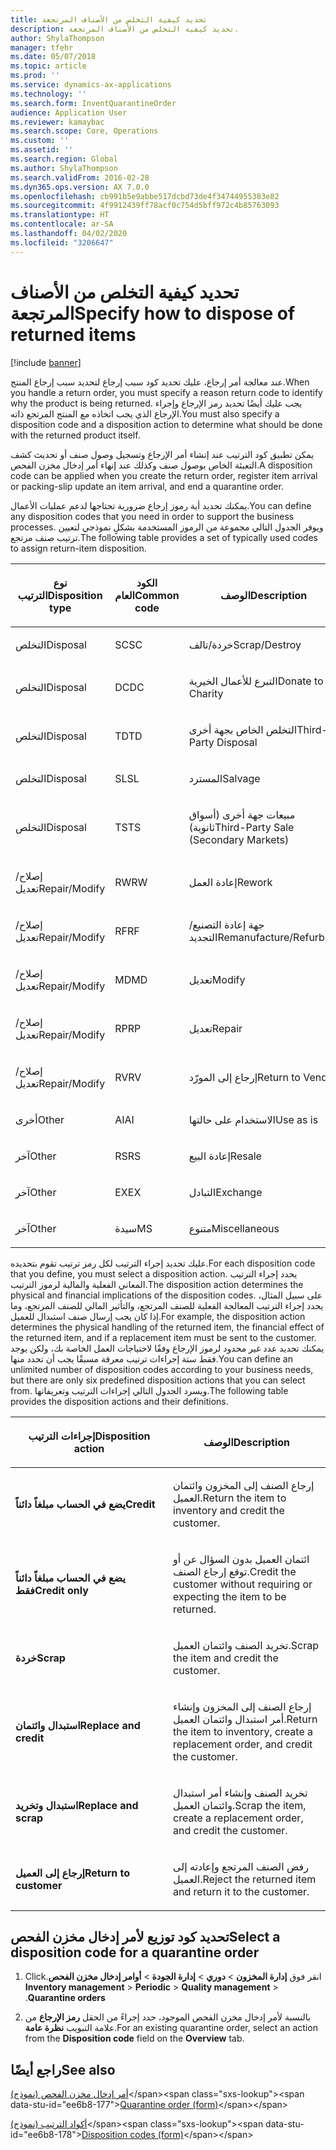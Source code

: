 ```yaml
---
title: تحديد كيفية التخلص من الأصناف المرتجعة
description: تحديد كيفية التخلص من الأصناف المرتجعة.
author: ShylaThompson
manager: tfehr
ms.date: 05/07/2018
ms.topic: article
ms.prod: ''
ms.service: dynamics-ax-applications
ms.technology: ''
ms.search.form: InventQuarantineOrder
audience: Application User
ms.reviewer: kamaybac
ms.search.scope: Core, Operations
ms.custom: ''
ms.assetid: ''
ms.search.region: Global
ms.author: ShylaThompson
ms.search.validFrom: 2016-02-28
ms.dyn365.ops.version: AX 7.0.0
ms.openlocfilehash: cb991b5e9abbe517dcbd73de4f34744955383e82
ms.sourcegitcommit: 4f9912439ff78acf0c754d5bff972c4b85763093
ms.translationtype: HT
ms.contentlocale: ar-SA
ms.lasthandoff: 04/02/2020
ms.locfileid: "3206647"
---
```

# <a name="specify-how-to-dispose-of-returned-items"></a><span data-ttu-id="ee6b8-103">تحديد كيفية التخلص من الأصناف المرتجعة</span><span class="sxs-lookup"><span data-stu-id="ee6b8-103">Specify how to dispose of returned items</span></span> 

[!include [banner](../includes/banner.md)]


<span data-ttu-id="ee6b8-104">عند معالجة أمر إرجاع، عليك تحديد كود سبب إرجاع لتحديد سبب إرجاع المنتج.</span><span class="sxs-lookup"><span data-stu-id="ee6b8-104">When you handle a return order, you must specify a reason return code to identify why the product is being returned.</span></span> <span data-ttu-id="ee6b8-105">يجب عليك أيضًا تحديد رمز الإرجاع وإجراء الإرجاع الذي يجب اتخاذه مع المنتج المرتجع ذاته.</span><span class="sxs-lookup"><span data-stu-id="ee6b8-105">You must also specify a disposition code and a disposition action to determine what should be done with the returned product itself.</span></span>

<span data-ttu-id="ee6b8-106">يمكن تطبيق كود الترتيب عند إنشاء أمر الإرجاع وتسجيل وصول صنف أو تحديث كشف التعبئة الخاص بوصول صنف وكذلك عند إنهاء أمر إدخال مخزن الفحص.</span><span class="sxs-lookup"><span data-stu-id="ee6b8-106">A disposition code can be applied when you create the return order, register item arrival or packing-slip update an item arrival, and end a quarantine order.</span></span>

<span data-ttu-id="ee6b8-107">يمكنك تحديد أية رموز إرجاع ضرورية تحتاجها لدعم عمليات الأعمال.</span><span class="sxs-lookup"><span data-stu-id="ee6b8-107">You can define any disposition codes that you need in order to support the business processes.</span></span> <span data-ttu-id="ee6b8-108">ويوفر الجدول التالي مجموعة من الرموز المستخدمة بشكلٍ نموذجي لتعيين ترتيب صنف مرتجع.</span><span class="sxs-lookup"><span data-stu-id="ee6b8-108">The following table provides a set of typically used codes to assign return-item disposition.</span></span>

<table>
<colgroup>
<col style="width: 33%" />
<col style="width: 33%" />
<col style="width: 33%" />
</colgroup>
<thead>
<tr class="header">
<th><p><span data-ttu-id="ee6b8-109">نوع الترتيب</span><span class="sxs-lookup"><span data-stu-id="ee6b8-109">Disposition type</span></span></p></th>
<th><p><span data-ttu-id="ee6b8-110">الكود العام</span><span class="sxs-lookup"><span data-stu-id="ee6b8-110">Common code</span></span></p></th>
<th><p><span data-ttu-id="ee6b8-111">‏‏الوصف</span><span class="sxs-lookup"><span data-stu-id="ee6b8-111">Description</span></span></p></th>
</tr>
</thead>
<tbody>
<tr class="odd">
<td><p><span data-ttu-id="ee6b8-112">التخلص</span><span class="sxs-lookup"><span data-stu-id="ee6b8-112">Disposal</span></span></p></td>
<td><p><span data-ttu-id="ee6b8-113">SC</span><span class="sxs-lookup"><span data-stu-id="ee6b8-113">SC</span></span></p></td>
<td><p><span data-ttu-id="ee6b8-114">خردة/تالف</span><span class="sxs-lookup"><span data-stu-id="ee6b8-114">Scrap/Destroy</span></span></p></td>
</tr>
<tr class="even">
<td><p><span data-ttu-id="ee6b8-115">التخلص</span><span class="sxs-lookup"><span data-stu-id="ee6b8-115">Disposal</span></span></p></td>
<td><p><span data-ttu-id="ee6b8-116">DC</span><span class="sxs-lookup"><span data-stu-id="ee6b8-116">DC</span></span></p></td>
<td><p><span data-ttu-id="ee6b8-117">التبرع للأعمال الخيرية</span><span class="sxs-lookup"><span data-stu-id="ee6b8-117">Donate to Charity</span></span></p></td>
</tr>
<tr class="odd">
<td><p><span data-ttu-id="ee6b8-118">التخلص</span><span class="sxs-lookup"><span data-stu-id="ee6b8-118">Disposal</span></span></p></td>
<td><p><span data-ttu-id="ee6b8-119">TD</span><span class="sxs-lookup"><span data-stu-id="ee6b8-119">TD</span></span></p></td>
<td><p><span data-ttu-id="ee6b8-120">التخلص الخاص بجهة أخرى</span><span class="sxs-lookup"><span data-stu-id="ee6b8-120">Third-Party Disposal</span></span></p></td>
</tr>
<tr class="even">
<td><p><span data-ttu-id="ee6b8-121">التخلص</span><span class="sxs-lookup"><span data-stu-id="ee6b8-121">Disposal</span></span></p></td>
<td><p><span data-ttu-id="ee6b8-122">SL</span><span class="sxs-lookup"><span data-stu-id="ee6b8-122">SL</span></span></p></td>
<td><p><span data-ttu-id="ee6b8-123">المسترد</span><span class="sxs-lookup"><span data-stu-id="ee6b8-123">Salvage</span></span></p></td>
</tr>
<tr class="odd">
<td><p><span data-ttu-id="ee6b8-124">التخلص</span><span class="sxs-lookup"><span data-stu-id="ee6b8-124">Disposal</span></span></p></td>
<td><p><span data-ttu-id="ee6b8-125">TS</span><span class="sxs-lookup"><span data-stu-id="ee6b8-125">TS</span></span></p></td>
<td><p><span data-ttu-id="ee6b8-126">مبيعات جهة أخرى (أسواق ثانوية)</span><span class="sxs-lookup"><span data-stu-id="ee6b8-126">Third-Party Sale (Secondary Markets)</span></span></p></td>
</tr>
<tr class="even">
<td><p><span data-ttu-id="ee6b8-127">إصلاح/تعديل</span><span class="sxs-lookup"><span data-stu-id="ee6b8-127">Repair/Modify</span></span></p></td>
<td><p><span data-ttu-id="ee6b8-128">RW</span><span class="sxs-lookup"><span data-stu-id="ee6b8-128">RW</span></span></p></td>
<td><p><span data-ttu-id="ee6b8-129">إعادة العمل</span><span class="sxs-lookup"><span data-stu-id="ee6b8-129">Rework</span></span></p></td>
</tr>
<tr class="odd">
<td><p><span data-ttu-id="ee6b8-130">إصلاح/تعديل</span><span class="sxs-lookup"><span data-stu-id="ee6b8-130">Repair/Modify</span></span></p></td>
<td><p><span data-ttu-id="ee6b8-131">RF</span><span class="sxs-lookup"><span data-stu-id="ee6b8-131">RF</span></span></p></td>
<td><p><span data-ttu-id="ee6b8-132">جهة إعادة التصنيع/التجديد</span><span class="sxs-lookup"><span data-stu-id="ee6b8-132">Remanufacture/Refurbish</span></span></p></td>
</tr>
<tr class="even">
<td><p><span data-ttu-id="ee6b8-133">إصلاح/تعديل</span><span class="sxs-lookup"><span data-stu-id="ee6b8-133">Repair/Modify</span></span></p></td>
<td><p><span data-ttu-id="ee6b8-134">MD</span><span class="sxs-lookup"><span data-stu-id="ee6b8-134">MD</span></span></p></td>
<td><p><span data-ttu-id="ee6b8-135">تعديل</span><span class="sxs-lookup"><span data-stu-id="ee6b8-135">Modify</span></span></p></td>
</tr>
<tr class="odd">
<td><p><span data-ttu-id="ee6b8-136">إصلاح/تعديل</span><span class="sxs-lookup"><span data-stu-id="ee6b8-136">Repair/Modify</span></span></p></td>
<td><p><span data-ttu-id="ee6b8-137">RP</span><span class="sxs-lookup"><span data-stu-id="ee6b8-137">RP</span></span></p></td>
<td><p><span data-ttu-id="ee6b8-138">تعديل</span><span class="sxs-lookup"><span data-stu-id="ee6b8-138">Repair</span></span></p></td>
</tr>
<tr class="even">
<td><p><span data-ttu-id="ee6b8-139">إصلاح/تعديل</span><span class="sxs-lookup"><span data-stu-id="ee6b8-139">Repair/Modify</span></span></p></td>
<td><p><span data-ttu-id="ee6b8-140">RV</span><span class="sxs-lookup"><span data-stu-id="ee6b8-140">RV</span></span></p></td>
<td><p><span data-ttu-id="ee6b8-141">إرجاع إلى المورّد</span><span class="sxs-lookup"><span data-stu-id="ee6b8-141">Return to Vendor</span></span></p></td>
</tr>
<tr class="odd">
<td><p><span data-ttu-id="ee6b8-142">أخرى</span><span class="sxs-lookup"><span data-stu-id="ee6b8-142">Other</span></span></p></td>
<td><p><span data-ttu-id="ee6b8-143">AI</span><span class="sxs-lookup"><span data-stu-id="ee6b8-143">AI</span></span></p></td>
<td><p><span data-ttu-id="ee6b8-144">الاستخدام على حالتها</span><span class="sxs-lookup"><span data-stu-id="ee6b8-144">Use as is</span></span></p></td>
</tr>
<tr class="even">
<td><p><span data-ttu-id="ee6b8-145">آخر</span><span class="sxs-lookup"><span data-stu-id="ee6b8-145">Other</span></span></p></td>
<td><p><span data-ttu-id="ee6b8-146">RS</span><span class="sxs-lookup"><span data-stu-id="ee6b8-146">RS</span></span></p></td>
<td><p><span data-ttu-id="ee6b8-147">إعادة البيع</span><span class="sxs-lookup"><span data-stu-id="ee6b8-147">Resale</span></span></p></td>
</tr>
<tr class="odd">
<td><p><span data-ttu-id="ee6b8-148">آخر</span><span class="sxs-lookup"><span data-stu-id="ee6b8-148">Other</span></span></p></td>
<td><p><span data-ttu-id="ee6b8-149">EX</span><span class="sxs-lookup"><span data-stu-id="ee6b8-149">EX</span></span></p></td>
<td><p><span data-ttu-id="ee6b8-150">التبادل</span><span class="sxs-lookup"><span data-stu-id="ee6b8-150">Exchange</span></span></p></td>
</tr>
<tr class="even">
<td><p><span data-ttu-id="ee6b8-151">آخر</span><span class="sxs-lookup"><span data-stu-id="ee6b8-151">Other</span></span></p></td>
<td><p><span data-ttu-id="ee6b8-152">سيدة</span><span class="sxs-lookup"><span data-stu-id="ee6b8-152">MS</span></span></p></td>
<td><p><span data-ttu-id="ee6b8-153">متنوع</span><span class="sxs-lookup"><span data-stu-id="ee6b8-153">Miscellaneous</span></span></p></td>
</tr>
</tbody>
</table>


<span data-ttu-id="ee6b8-154">عليك تحديد إجراء الترتيب لكل رمز ترتيب تقوم بتحديده.</span><span class="sxs-lookup"><span data-stu-id="ee6b8-154">For each disposition code that you define, you must select a disposition action.</span></span> <span data-ttu-id="ee6b8-155">يحدد إجراء الترتيب المعاني الفعلية والمالية لرموز الترتيب.</span><span class="sxs-lookup"><span data-stu-id="ee6b8-155">The disposition action determines the physical and financial implications of the disposition codes.</span></span> <span data-ttu-id="ee6b8-156">على سبيل المثال، يحدد إجراء الترتيب المعالجة الفعلية للصنف المرتجع، والتأثير المالي للصنف المرتجع، وما إذا كان يجب إرسال صنف استبدال للعميل.</span><span class="sxs-lookup"><span data-stu-id="ee6b8-156">For example, the disposition action determines the physical handling of the returned item, the financial effect of the returned item, and if a replacement item must be sent to the customer.</span></span> <span data-ttu-id="ee6b8-157">يمكنك تحديد عدد غير محدود لرموز الإرجاع وفقًا لاحتياجات العمل الخاصة بك، ولكن يوجد فقط ستة إجراءات ترتيب معرفة مسبقًا يجب أن تحدد منها.</span><span class="sxs-lookup"><span data-stu-id="ee6b8-157">You can define an unlimited number of disposition codes according to your business needs, but there are only six predefined disposition actions that you can select from.</span></span> <span data-ttu-id="ee6b8-158">ويسرد الجدول التالي إجراءات الترتيب وتعريفاتها.</span><span class="sxs-lookup"><span data-stu-id="ee6b8-158">The following table provides the disposition actions and their definitions.</span></span>

<table>
<colgroup>
<col style="width: 50%" />
<col style="width: 50%" />
</colgroup>
<thead>
<tr class="header">
<th><p><span data-ttu-id="ee6b8-159">إجراءات الترتيب</span><span class="sxs-lookup"><span data-stu-id="ee6b8-159">Disposition action</span></span></p></th>
<th><p><span data-ttu-id="ee6b8-160">الوصف</span><span class="sxs-lookup"><span data-stu-id="ee6b8-160">Description</span></span></p></th>
</tr>
</thead>
<tbody>
<tr class="odd">
<td><p><span data-ttu-id="ee6b8-161"><strong>يضع في الحساب مبلغاً دائناً</strong></span><span class="sxs-lookup"><span data-stu-id="ee6b8-161"><strong>Credit</strong></span></span></p></td>
<td><p><span data-ttu-id="ee6b8-162">إرجاع الصنف إلى المخزون وائتمان العميل.</span><span class="sxs-lookup"><span data-stu-id="ee6b8-162">Return the item to inventory and credit the customer.</span></span></p></td>
</tr>
<tr class="even">
<td><p><span data-ttu-id="ee6b8-163"><strong>يضع في الحساب مبلغاً دائناً فقط</strong></span><span class="sxs-lookup"><span data-stu-id="ee6b8-163"><strong>Credit only</strong></span></span></p></td>
<td><p><span data-ttu-id="ee6b8-164">ائتمان العميل بدون السؤال عن أو توقع إرجاع الصنف.</span><span class="sxs-lookup"><span data-stu-id="ee6b8-164">Credit the customer without requiring or expecting the item to be returned.</span></span></p></td>
</tr>
<tr class="odd">
<td><p><span data-ttu-id="ee6b8-165"><strong>خردة</strong></span><span class="sxs-lookup"><span data-stu-id="ee6b8-165"><strong>Scrap</strong></span></span></p></td>
<td><p><span data-ttu-id="ee6b8-166">تخريد الصنف وائتمان العميل.</span><span class="sxs-lookup"><span data-stu-id="ee6b8-166">Scrap the item and credit the customer.</span></span></p></td>
</tr>
<tr class="even">
<td><p><span data-ttu-id="ee6b8-167"><strong>استبدال وائتمان</strong></span><span class="sxs-lookup"><span data-stu-id="ee6b8-167"><strong>Replace and credit</strong></span></span></p></td>
<td><p><span data-ttu-id="ee6b8-168">إرجاع الصنف إلى المخزون وإنشاء أمر استبدال وائتمان العميل.</span><span class="sxs-lookup"><span data-stu-id="ee6b8-168">Return the item to inventory, create a replacement order, and credit the customer.</span></span></p></td>
</tr>
<tr class="odd">
<td><p><span data-ttu-id="ee6b8-169"><strong>استبدال وتخريد</strong></span><span class="sxs-lookup"><span data-stu-id="ee6b8-169"><strong>Replace and scrap</strong></span></span></p></td>
<td><p><span data-ttu-id="ee6b8-170">تخريد الصنف وإنشاء أمر استبدال وائتمان العميل.</span><span class="sxs-lookup"><span data-stu-id="ee6b8-170">Scrap the item, create a replacement order, and credit the customer.</span></span></p></td>
</tr>
<tr class="even">
<td><p><span data-ttu-id="ee6b8-171"><strong>إرجاع إلى العميل</strong></span><span class="sxs-lookup"><span data-stu-id="ee6b8-171"><strong>Return to customer</strong></span></span></p></td>
<td><p><span data-ttu-id="ee6b8-172">رفض الصنف المرتجع وإعادته إلى العميل.</span><span class="sxs-lookup"><span data-stu-id="ee6b8-172">Reject the returned item and return it to the customer.</span></span></p></td>
</tr>
</tbody>
</table>


## <a name="select-a-disposition-code-for-a-quarantine-order"></a><span data-ttu-id="ee6b8-173">تحديد كود توزيع لأمر إدخال مخزن الفحص</span><span class="sxs-lookup"><span data-stu-id="ee6b8-173">Select a disposition code for a quarantine order</span></span>

1.  <span data-ttu-id="ee6b8-174">‏‫انقر فوق **‏‫إدارة المخزون‬** \> **دوري** \> **إدارة الجودة** \>‏‫ **أوامر إدخال مخزن الفحص**.</span><span class="sxs-lookup"><span data-stu-id="ee6b8-174">Click **Inventory management** \> **Periodic** \> **Quality management** \> **Quarantine orders**.</span></span>

2.  <span data-ttu-id="ee6b8-175">بالنسبة لأمر إدخال مخزن الفحص الموجود، حدد إجراءً من الحقل **رمز الإرجاع** من علامة التبويب **نظرة عامة**.</span><span class="sxs-lookup"><span data-stu-id="ee6b8-175">For an existing quarantine order, select an action from the **Disposition code** field on the **Overview** tab.</span></span>



## <a name="see-also"></a><span data-ttu-id="ee6b8-176">راجع أيضًا</span><span class="sxs-lookup"><span data-stu-id="ee6b8-176">See also</span></span>

<span data-ttu-id="ee6b8-177">[أمر إدخال مخزن الفحص (نموذج)](https://technet.microsoft.com/library/aa554073(v=ax.60))</span><span class="sxs-lookup"><span data-stu-id="ee6b8-177">[Quarantine order (form)](https://technet.microsoft.com/library/aa554073(v=ax.60))</span></span>

<span data-ttu-id="ee6b8-178">[أكواد الترتيب (نموذج)](https://technet.microsoft.com/library/hh597113\(v=ax.60\))</span><span class="sxs-lookup"><span data-stu-id="ee6b8-178">[Disposition codes (form)](https://technet.microsoft.com/library/hh597113\(v=ax.60\))</span></span>

  



